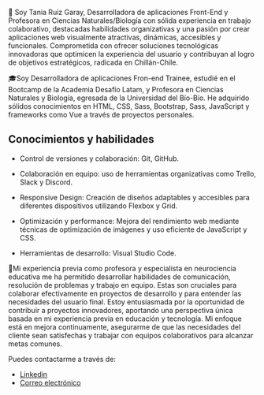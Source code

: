 👋 Soy Tania Ruiz Garay, Desarrolladora de aplicaciones Front-End y Profesora en Ciencias Naturales/Biología con sólida experiencia en trabajo colaborativo, destacadas habilidades organizativas y una pasión por crear aplicaciones web visualmente atractivas, dinámicas, accesibles y funcionales. Comprometida con ofrecer soluciones tecnológicas innovadoras que optimicen la experiencia del usuario y contribuyan al logro de objetivos estratégicos, radicada en Chillán-Chile.

🎓Soy Desarrolladora de aplicaciones Fron-end Trainee, estudié en el Bootcamp de la Academia Desafío Latam, y Profesora en Ciencias Naturales y Biología, egresada de la Universidad del Bío-Bío. He adquirido sólidos conocimientos en HTML, CSS, Sass, Bootstrap, Sass, JavaScript y frameworks como Vue a través de proyectos personales. 

## Conocimientos y habilidades
- Control de versiones y colaboración: Git, GitHub.

- Colaboración en equipo: uso de herramientas organizativas como Trello, Slack y Discord.

- Responsive Design: Creación de diseños adaptables y accesibles para diferentes dispositivos utilizando Flexbox y Grid.

- Optimización y performance: Mejora del rendimiento web mediante técnicas de optimización de imágenes y uso eficiente de JavaScript y CSS.

- Herramientas de desarrollo: Visual Studio Code.

🌱Mi experiencia previa como profesora y especialista en neurociencia educativa me ha permitido desarrollar habilidades de comunicación, resolución de problemas y trabajo en equipo. Estas son cruciales para colaborar efectivamente en proyectos de desarrollo y para entender las necesidades del usuario final. Estoy entusiasmada por la oportunidad de contribuir a proyectos innovadores, aportando una perspectiva única basada en mi experiencia previa en educación y tecnología. Mi enfoque está en mejora continuamente, asegurarme de que las necesidades del cliente sean satisfechas y trabajar con equipos colaborativos para alcanzar metas comunes.

Puedes contactarme a través de: 

- [Linkedin](https://www.linkedin.com/in/tania-rg/)
- [Correo electrónico](tania.parg@gmail.com)


